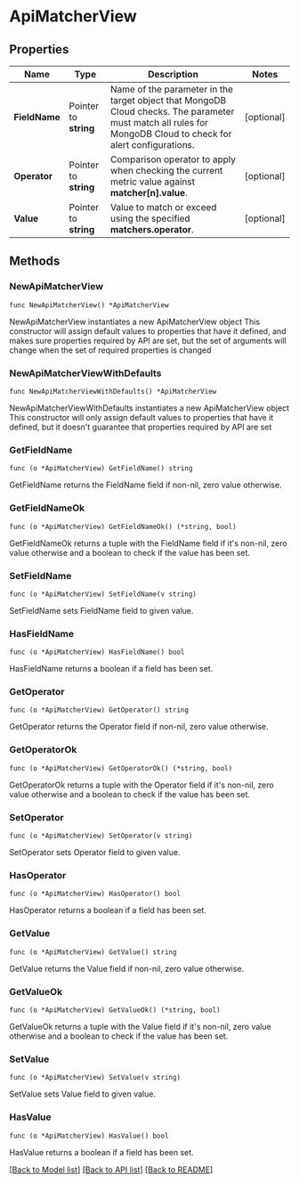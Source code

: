 # ApiMatcherView

## Properties

Name | Type | Description | Notes
------------ | ------------- | ------------- | -------------
**FieldName** | Pointer to **string** | Name of the parameter in the target object that MongoDB Cloud checks. The parameter must match all rules for MongoDB Cloud to check for alert configurations. | [optional] 
**Operator** | Pointer to **string** | Comparison operator to apply when checking the current metric value against **matcher[n].value**. | [optional] 
**Value** | Pointer to **string** | Value to match or exceed using the specified **matchers.operator**. | [optional] 

## Methods

### NewApiMatcherView

`func NewApiMatcherView() *ApiMatcherView`

NewApiMatcherView instantiates a new ApiMatcherView object
This constructor will assign default values to properties that have it defined,
and makes sure properties required by API are set, but the set of arguments
will change when the set of required properties is changed

### NewApiMatcherViewWithDefaults

`func NewApiMatcherViewWithDefaults() *ApiMatcherView`

NewApiMatcherViewWithDefaults instantiates a new ApiMatcherView object
This constructor will only assign default values to properties that have it defined,
but it doesn't guarantee that properties required by API are set

### GetFieldName

`func (o *ApiMatcherView) GetFieldName() string`

GetFieldName returns the FieldName field if non-nil, zero value otherwise.

### GetFieldNameOk

`func (o *ApiMatcherView) GetFieldNameOk() (*string, bool)`

GetFieldNameOk returns a tuple with the FieldName field if it's non-nil, zero value otherwise
and a boolean to check if the value has been set.

### SetFieldName

`func (o *ApiMatcherView) SetFieldName(v string)`

SetFieldName sets FieldName field to given value.

### HasFieldName

`func (o *ApiMatcherView) HasFieldName() bool`

HasFieldName returns a boolean if a field has been set.

### GetOperator

`func (o *ApiMatcherView) GetOperator() string`

GetOperator returns the Operator field if non-nil, zero value otherwise.

### GetOperatorOk

`func (o *ApiMatcherView) GetOperatorOk() (*string, bool)`

GetOperatorOk returns a tuple with the Operator field if it's non-nil, zero value otherwise
and a boolean to check if the value has been set.

### SetOperator

`func (o *ApiMatcherView) SetOperator(v string)`

SetOperator sets Operator field to given value.

### HasOperator

`func (o *ApiMatcherView) HasOperator() bool`

HasOperator returns a boolean if a field has been set.

### GetValue

`func (o *ApiMatcherView) GetValue() string`

GetValue returns the Value field if non-nil, zero value otherwise.

### GetValueOk

`func (o *ApiMatcherView) GetValueOk() (*string, bool)`

GetValueOk returns a tuple with the Value field if it's non-nil, zero value otherwise
and a boolean to check if the value has been set.

### SetValue

`func (o *ApiMatcherView) SetValue(v string)`

SetValue sets Value field to given value.

### HasValue

`func (o *ApiMatcherView) HasValue() bool`

HasValue returns a boolean if a field has been set.


[[Back to Model list]](../README.md#documentation-for-models) [[Back to API list]](../README.md#documentation-for-api-endpoints) [[Back to README]](../README.md)


